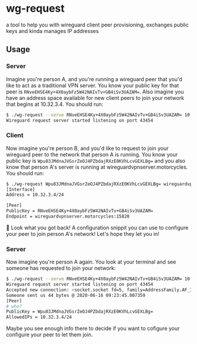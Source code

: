# wg-request
a tool to help you with wireguard client peer provisioning, exchanges public keys and kinda manages IP addresses

## Usage
### Server
Imagine you're person A, and you're running a wireguard peer that you'd like to act as a traditional VPN server. You know your public key for that peer is `RNveEHSE4Ky+4X0aybFz5W42NAIvTv+GB4iSv3UAZAM=`. Also imagine you have an address space available for new client peers to join your network that begins at 10.32.3.4. You should run:
```bash
$ ./wg-request --serve RNveEHSE4Ky+4X0aybFz5W42NAIvTv+GB4iSv3UAZAM= 10.32.3.4
Wireguard request server started listening on port 43454
```

### Client
Now imagine you're person B, and you'd like to request to join your wireguard peer to the network that person A is running. You know your public key is `Wpu83JMdnaJVGsrZeOJ4PZbdajRXzE0KVhLcvGEXLBg=` and you also know that person A's server is running at wireguardvpnserver.motorcycles. You should run:
```bash
$ ./wg-request Wpu83JMdnaJVGsrZeOJ4PZbdajRXzE0KVhLcvGEXLBg= wireguardvpnserver.motorcycles
[Interface]
Address = 10.32.3.4/24

[Peer]
PublicKey = RNveEHSE4Ky+4X0aybFz5W42NAIvTv+GB4iSv3UAZAM=
Endpoint = wireguardvpnserver.motorcycles:15820
```
:tada: Look what you got back! A configuration snippit you can use to configure your peer to join person A's network! Let's hope they let you in!

### Server
Now imagine you're person A again. You look at your terminal and see someone has requested to join your network:
```bash
$ ./wg-request --serve RNveEHSE4Ky+4X0aybFz5W42NAIvTv+GB4iSv3UAZAM= 10.32.3.4
Wireguard request server started listening on port 43454
Accepted new connection: <socket.socket fd=5, family=AddressFamily.AF_INET, type=SocketKind.SOCK_STREAM, proto=0, laddr=('25.8.170.217', 43454), raddr=('55.15.100.23', 60358)> from ip ('55.15.100.23', 60358)
Someone sent us 44 bytes @ 2020-06-16 09:23:45.007359
[Peer]
# who?
PublicKey = Wpu83JMdnaJVGsrZeOJ4PZbdajRXzE0KVhLcvGEXLBg=
AllowedIPs = 10.32.3.4/24
```
Maybe you see enough info there to decide if you want to cofigure your configure your peer to let them join.
